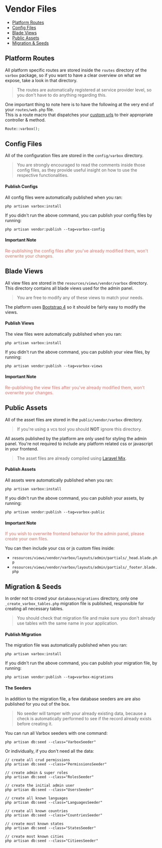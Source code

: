 # Vendor Files

- [Platform Routes](#platform-routes)
- [Config Files](#config-files)
- [Blade Views](#blade-views)
- [Public Assets](#public-assets)
- [Migration & Seeds](#migration-seeds)

<a name="platform-routes"></a>
## Platform Routes

All platform specific routes are stored inside the `routes` directory of the `varbox` package, so if you want to have a clear overview on what we expose, take a look in that directory.

> The routes are automatically registered at service provider level, so you don't have to do anything regarding this. 

One important thing to note here is to have the following at the very end of your `routes/web.php` file.   
This is a route macro that dispatches your [custom urls](/docs/{{version}}/model-urls) to their appropriate controller & method.

```php
Route::varbox();
```

<a name="config-files"></a>
## Config Files

All of the configuration files are stored in the `config/varbox` directory. 

> You are strongly encouraged to read the comments inside those config files, as they provide useful insight on how to use the respective functionalities.

<a name="publish-configs"></a>
#### Publish Configs

All config files were automatically published when you ran:

```
php artisan varbox:install
``` 

If you didn't run the above command, you can publish your config files by running:

```
php artisan vendor:publish --tag=varbox-config
```

<a name="configs-important-note"></a>
#### Important Note

<p style="color: #DD7467;">
    Re-publishing the config files after you've already modified them, won't overwrite your changes.
</p>

<a name="blade-views"></a>
## Blade Views

All view files are stored in the `resources/views/vendor/varbox` directory. This directory contains all blade views used for the admin panel.   

> You are free to modify any of these views to match your needs.

The platform uses <a href="https://getbootstrap.com/docs/4.1" target="_blank">Bootstrap 4</a> so it should be fairly easy to modify the views.

<a name="publish-views"></a>
#### Publish Views

The view files were automatically published when you ran:

```
php artisan varbox:install
``` 

If you didn't run the above command, you can publish your view files, by running:

```
php artisan vendor:publish --tag=varbox-views
```

<a name="views-important-note"></a>
#### Important Note

<p style="color: #DD7467;">
    Re-publishing the view files after you've already modified them, won't overwrite your changes.
</p>

<a name="public-assets"></a>
## Public Assets

All of the asset files are stored in the `public/vendor/varbox` directory.   

> If you're using a vcs tool you should **NOT** ignore this directory.

All assets published by the platform are only used for styling the admin panel. You're not required to include any platform related css or javascript in your frontend.

> The asset files are already compiled using <a href="https://laravel.com/docs/7.x/mix" target="_blank">Laravel Mix</a>.   

<a name="publish-assets"></a>
#### Publish Assets

All assets were automatically published when you ran:

```
php artisan varbox:install
``` 

If you didn't run the above command, you can publish your assets, by running:

```
php artisan vendor:publish --tag=varbox-public
```

<a name="assets-important-note"></a>
#### Important Note

<p style="color: #DD7467; margin-bottom: 0;">
    If you wish to overwrite frontend behavior for the admin panel, please create your own files.
</p>

You can then include your css or js custom files inside:
- `resources/views/vendor/varbox/layouts/admin/partials/_head.blade.php`
- `resources/views/vendor/varbox/layouts/admin/partials/_footer.blade.php` 

<a name="migration-seeds"></a>
## Migration & Seeds

In order not to crowd your `database/migrations` directory, only one `_create_varbox_tables.php` migration file is published, responsible for creating all necessary tables.

> You should check that migration file and make sure you don't already use tables with the same name in your application.

<a name="publish-migration"></a>
#### Publish Migration

The migration file was automatically published when you ran:

```
php artisan varbox:install
``` 

If you didn't run the above command, you can publish your migration file, by running:

```
php artisan vendor:publish --tag=varbox-migrations
```

<a name="the-seeders"></a>
#### The Seeders

In addition to the migration file, a few database seeders are are also published for you out of the box.   

> No seeder will tamper with your already existing data, because a check is automatically performed to see if the record already exists before creating it.

You can run all Varbox seeders with one command:

```
php artisan db:seed --class="VarboxSeeder"
```

Or individually, if you don't need all the data:

```
// create all crud permissions
php artisan db:seed --class="PermissionsSeeder"

// create admin & super roles
php artisan db:seed --class="RolesSeeder"

// create the initial admin user
php artisan db:seed --class="UsersSeeder"

// create all known languages
php artisan db:seed --class="LanguagesSeeder"

// create all known countries
php artisan db:seed --class="CountriesSeeder"

// create most known states
php artisan db:seed --class="StatesSeeder"

// create most known cities
php artisan db:seed --class="CitieesSeeder"
```
